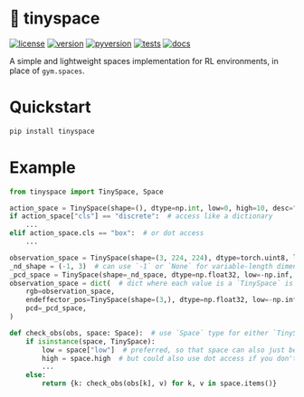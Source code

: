 <!-- start about -->

[pypi-url]: https://pypi.python.org/pypi/tinyspace
[license-badge]: https://img.shields.io/pypi/l/tinyspace.svg
[version-badge]: https://img.shields.io/pypi/v/tinyspace.svg
[pyversion-badge]: https://img.shields.io/pypi/pyversions/tinyspace.svg

[tests-badge]: https://github.com/etaoxing/tinyspace/actions/workflows/tests.yml/badge.svg
[tests-url]: https://github.com/etaoxing/tinyspace/actions/workflows/tests.yml

[docs-badge]: https://img.shields.io/readthedocs/tinyspace.svg
[docs-url]: https://tinyspace.readthedocs.io/

# 🤏 tinyspace

[![license][license-badge]][pypi-url]
[![version][version-badge]][pypi-url]
[![pyversion][pyversion-badge]][pypi-url]
[![tests][tests-badge]][tests-url]
[![docs][docs-badge]][docs-url]

A simple and lightweight spaces implementation for RL environments, in place of `gym.spaces`.
<!-- end about -->


<!-- start quickstart -->
# Quickstart

```bash
pip install tinyspace
```
<!-- end quickstart -->

<!-- start example -->
# Example

```python
from tinyspace import TinySpace, Space

action_space = TinySpace(shape=(), dtype=np.int, low=0, high=10, desc="action space", cls="discrete")
if action_space["cls"] == "discrete":  # access like a dictionary
    ...
elif action_space.cls == "box":  # or dot access
    ...

observation_space = TinySpace(shape=(3, 224, 224), dtype=torch.uint8, low=0, high=255)  # a valid `Space`
_nd_shape = (-1, 3)  # can use `-1` or `None` for variable-length dimensions
_pcd_space = TinySpace(shape=_nd_space, dtype=np.float32, low=-np.inf, high=np.inf, desc="partial point cloud")
observation_space = dict(  # dict where each value is a `TinySpace` is also a valid `Space`
    rgb=observation_space,
    endeffector_pos=TinySpace(shape=(3,), dtype=np.float32, low=-np.inf, high=np.inf),
    pcd=_pcd_space,
)

def check_obs(obs, space: Space):  # use `Space` type for either `TinySpace` or dict of `TinySpace`
    if isinstance(space, TinySpace):
        low = space["low"]  # preferred, so that space can also just be a standard dict
        high = space.high  # but could also use dot access if you don't need that use case
        ...
    else:
        return {k: check_obs(obs[k], v) for k, v in space.items()}
```
<!-- end example -->
